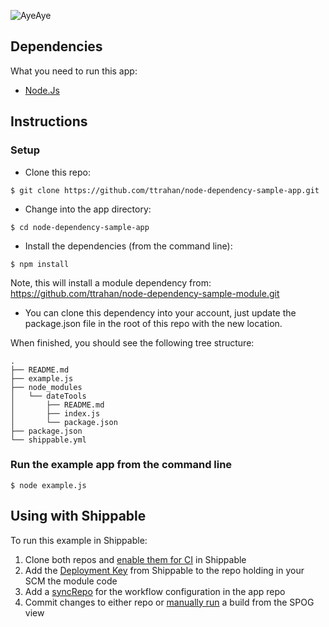 ![AyeAye](https://github.com/shippableSamples/node-build-push-docker-hub/blob/master/public/resources/images/captain.png)


## Dependencies

What you need to run this app:

* [Node.Js](https://nodejs.org)

## Instructions

### Setup

* Clone this repo:   
```
$ git clone https://github.com/ttrahan/node-dependency-sample-app.git
```

* Change into the app directory:
```
$ cd node-dependency-sample-app
```

* Install the dependencies (from the command line):  
```
$ npm install
```

Note, this will install a module dependency from:
https://github.com/ttrahan/node-dependency-sample-module.git
  * You can clone this dependency into your account, just update the package.json 
file in the root of this repo with the new location.

When finished, you should see the following tree structure:
```
.
├── README.md
├── example.js
├── node_modules
│   └── dateTools
│       ├── README.md
│       ├── index.js
│       └── package.json
├── package.json
└── shippable.yml
```

### Run the example app from the command line

```
$ node example.js
```

## Using with Shippable
To run this example in Shippable:
1. Clone both repos and [enable them for CI](http://docs.shippable.com/ci/enable-project/) in Shippable
2. Add the [Deployment Key](http://docs.shippable.com/platform/management/subscription/settings/#viewing-subscription-settings) from Shippable to the repo holding in your SCM the module code 
3. Add a [syncRepo](http://docs.shippable.com/platform/tutorial/workflow/crud-syncrepo/#adding-a-syncrepo) for the workflow configuration in the app repo
4. Commit changes to either repo or [manually run](http://docs.shippable.com/platform/visibility/single-pane-of-glass-spog/#runpause-job) a build from the SPOG view




